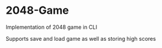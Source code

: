 # 2048-Game
Implementation of 2048 game in CLI

Supports save and load game as well as storing high scores
